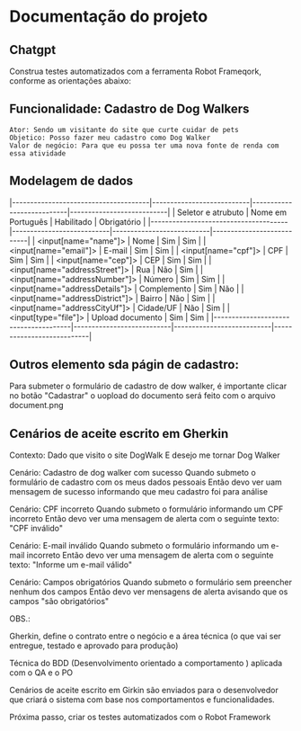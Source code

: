 # Documentação do projeto

## Chatgpt

Construa testes automatizados com a ferramenta Robot Frameqork, conforme as orientações abaixo:

## Funcionalidade: Cadastro de Dog Walkers

    Ator: Sendo um visitante do site que curte cuidar de pets
    Objetico: Posso fazer meu cadastro como Dog Walker
    Valor de negócio: Para que eu possa ter uma nova fonte de renda com essa atividade

## Modelagem de dados

|--------------------------------------|---------------------------|---------------------------|---------------------------|
| Seletor e atrubuto                   | Nome em Português         | Habilitado                | Obrigatório               |
|--------------------------------------|---------------------------|---------------------------|---------------------------|
| <input[name="name"]>                 | Nome                      | Sim                       | Sim                       |
| <input[name="email"]>                | E-mail                    | Sim                       | Sim                       |
| <input[name="cpf"]>                  | CPF                       | Sim                       | Sim                       |
| <input[name="cep"]>                  | CEP                       | Sim                       | Sim                       |
| <input[name="addressStreet"]>        | Rua                       | Não                       | Sim                       |
| <input[name="addressNumber"]>        | Número                    | Sim                       | Sim                       |
| <input[name="addressDetails"]>       | Complemento               | Sim                       | Não                       |
| <input[name="addressDistrict"]>      | Bairro                    | Não                       | Sim                       |
| <input[name="addressCityUf"]>        | Cidade/UF                 | Não                       | Sim                       |
| <input[type="file"]>                 | Upload documento          | Sim                       | Sim                       |
|--------------------------------------|---------------------------|---------------------------|---------------------------|

## Outros elemento sda págin de cadastro:

Para submeter o formulário de cadastro de dow walker, é importante clicar no botão "Cadastrar"
o uopload do documento será feito com o arquivo document.png

## Cenários de aceite escrito em Gherkin 

Contexto:
    Dado que visito o site DogWalk
    E desejo me tornar Dog Walker

Cenário: Cadastro de dog walker com sucesso
    Quando submeto o formulário de cadastro com os meus dados pessoais
    Então devo ver uam mensagem de sucesso informando que meu cadastro foi para análise

Cenário: CPF incorreto
    Quando submeto o formulário informando um CPF incorreto
    Então devo ver uma mensagem de alerta com o seguinte texto: "CPF inválido"
    
Cenário: E-mail inválido
    Quando submeto o formulário informando um e-mail incorreto
    Então devo ver uma mensagem de alerta com o seguinte texto: "Informe um e-mail válido"

Cenário: Campos obrigatórios
    Quando submeto o formulário sem preencher nenhum dos campos
    Então devo ver mensagens de alerta avisando que os campos "são obrigatórios"


OBS.:

Gherkin, define o contrato entre o negócio e a área técnica (o que vai ser entregue, testado e aprovado para produção)

Técnica do BDD (Desenvolvimento orientado a comportamento ) aplicada com o QA e o PO

Cenários de aceite escrito em Girkin são enviados para o desenvolvedor que criará o sistema com base nos comportamentos e funcionalidades.

Próxima passo, criar os testes automatizados com o Robot Framework



